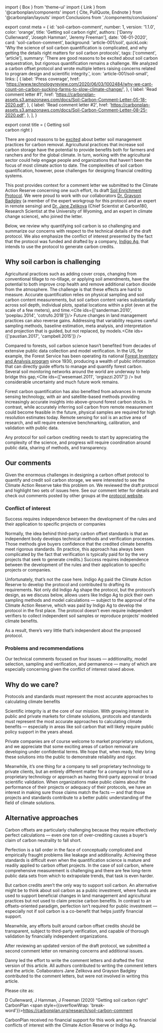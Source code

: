 import { Box } from 'theme-ui'
import { Link } from '@carbonplan/components'
import { Cite, PullQuote, Endnote } from '@carbonplan/layouts'
import Conclusions from './components/conclusions'

export const meta = {
  id: 'soil-carbon-comment',
  number: 1,
  version: '1.1.0',
  color: 'orange',
  title: 'Getting soil carbon right',
  authors: ['Danny Cullenward', 'Joseph Hamman', 'Jeremy Freeman'],
  date: '06-01-2020',
  card: 'soil-carbon-comment',
  background: 'article-001/soil',
  quickLook:
    'Why the science of soil carbon quantification is complicated, and why getting the details right matters for soil carbon protocols',
  tags: ['comment', 'article'],
  summary:
    'There are good reasons to be excited about soil carbon sequestration, but rigorous quantification remains a challenge. We analyzed a carbon offset protocol and wrote multiple letters raising concerns related to program design and scientific integrity.',
  icon: 'article-001/soil-small',
  links: [
    {
      label: 'Press coverage',
      href: 'https://www.technologyreview.com/2020/06/03/1002484/why-we-cant-count-on-carbon-sucking-farms-to-slow-climate-change/',
    },
    {
      label: 'Read comment letter #1',
      href: 'https://carbonplan-assets.s3.amazonaws.com/docs/Soil-Carbon-Comment-Letter-05-18-2020.pdf',
    },
    {
      label: 'Read comment letter #2',
      href: 'https://carbonplan-assets.s3.amazonaws.com/docs/Soil-Carbon-Comment-Letter-08-25-2020.pdf',
    },
  ],
}

export const title = (
  <span>
    Getting soil
    <br />
    carbon right
  </span>
)

There are good reasons to be [excited](https://carbon180.org/leading-with-soil) about better soil management practices for carbon removal. Agricultural practices that increase soil carbon storage have the potential to provide benefits both for farmers and ranchers and for the global climate. In turn, working with the agricultural sector could help engage people and organizations that haven’t been the focus of most climate action to date. The complexities of soil carbon quantification, however, pose challenges for designing financial crediting systems.

This post provides context for a comment letter we submitted to the Climate Action Reserve concerning one such effort, its draft [Soil Enrichment Protocol](https://www.climateactionreserve.org/how/protocols/soil-enrichment/). We were proud to work with our collaborators [Dr. Grayson Badgley](https://www.gbadgley.com/) (a member of the expert workgroup for this protocol and an expert in remote sensing) and [Dr. Jane Zelikova](https://carbon180.org/team) (Chief Scientist at Carbon180, Research Scientist at the University of Wyoming, and an expert in climate change science), who joined the letter.

Below, we review why quantifying soil carbon is so challenging and summarize our concerns with respect to the technical details of the draft protocol. We also emphasize the conflict of interest presented by the fact that the protocol was funded and drafted by a company, [Indigo Ag](https://www.indigoag.com/), that intends to use the protocol to generate carbon credits.

## Why soil carbon is challenging

Agricultural practices such as adding cover crops, changing from conventional tillage to no-tillage, or applying soil amendments, have the potential to both improve crop health and remove additional carbon dioxide from the atmosphere. The challenge is that these effects are hard to measure. Accurate quantification relies on physical sampling and soil carbon content measurements, but soil carbon content varies substantially across soil depth, individual plots, spatial locations within a plot (even at the scale of a few meters), and time.<Cite ids={['sanderman.2010', 'poeplau.2014', 'cotrufo.2018']}/> Future changes in land management practices can also reverse gains. Addressing that variability requires careful sampling methods, baseline estimation, meta analysis, and interpretation and projection that is guided, but not replaced, by models.<Cite ids={['paustian.2017', 'campbell.2015']} />

Compared to forests, soil carbon science hasn’t benefited from decades of extensive public data collection and model verification. In the US, for example, the Forest Service has been operating its national [Forest Inventory and Analysis program](https://www.fia.fs.fed.us/about/about_us/index.php) since 1930, producing a wealth of public information that can directly guide efforts to manage and quantify forest carbon. Several soil monitoring networks around the world are underway to help bridge this gap,<Cite ids={['wesemael.2011', 'orgiazzi.2017']} /> but considerable uncertainty and much future work remains. <Cite id='smith.2019' />

Forest carbon quantification has also benefited from advances in remote sensing technology, with air and satellite-based methods providing increasingly accurate insights into above-ground forest carbon stocks. In contrast, while accurately inferring soil carbon from remote measurement could become feasible in the future, physical samples are required for high resolution estimates today. Remote sensing for soil is an active area of research, and will require extensive benchmarking, calibration, and validation with public data.

Any protocol for soil carbon crediting needs to start by appreciating the complexity of the science, and progress will require coordination around public data, sharing of methods, and transparency.

## Our comments

Given the enormous challenges in designing a carbon offset protocol to quantify and credit soil carbon storage, we were interested to see the Climate Action Reserve take this problem on. We reviewed the draft protocol and highlight two sets of issues here. See our <Link href='https://carbonplan-assets.s3.amazonaws.com/docs/Soil-Carbon-Comment-Letter-05-18-2020.pdf' tracking>comment letter</Link> for details and check out comments posted by other groups at the [protocol website](https://www.climateactionreserve.org/how/protocols/soil-enrichment/).

### Conflict of interest

<PullQuote color={meta.color}>
  Success requires independence between the development of the rules and their
  application to specific projects or companies
</PullQuote>

Normally, the idea behind third-party carbon offset standards is that an independent body develops technical methods and verification processes. Those methods give buyers confidence that the credited climate benefits meet rigorous standards. (In practice, this approach has always been complicated by the fact that verification is typically paid for by the very projects that seek to generate credits.) Success requires independence between the development of the rules and their application to specific projects or companies.

Unfortunately, that’s not the case here. Indigo Ag paid the Climate Action Reserve to develop the protocol and contributed to drafting its requirements. Not only did Indigo Ag shape the protocol, but the protocol’s design, as we discuss below, allows users like Indigo Ag to pick their own sampling methods and model calculations — subject to the approval of the Climate Action Reserve, which was paid by Indigo Ag to develop the protocol in the first place. The protocol doesn’t even require independent verifiers to collect independent soil samples or reproduce projects’ modeled climate benefits.

As a result, there’s very little that’s independent about the proposed protocol.

### Problems and recommendations

Our technical comments focused on four issues — additionality, model selection, sampling and verification, and permanence — many of which are especially concerning given the conflict of interest raised above.

<Conclusions />

## Why do we care?

<PullQuote color={meta.color}>
  Protocols and standards must represent the most accurate approaches to
  calculating climate benefits
</PullQuote>

Scientific integrity is at the core of our mission. With growing interest in public and private markets for climate solutions, protocols and standards must represent the most accurate approaches to calculating climate benefits — especially in areas like soil carbon that will likely require public policy support in the years ahead.

Private companies are of course welcome to market proprietary solutions, and we appreciate that some exciting areas of carbon removal are developing under confidential terms. We hope that, when ready, they bring these solutions into the public to demonstrate reliability and rigor.

Meanwhile, it’s one thing for a company to sell proprietary technology to private clients, but an entirely different matter for a company to hold out a proprietary technology or approach as having third-party approval or broad scientific validation. When organizations make public claims about the performance of their projects or adequacy of their protocols, we have an interest in making sure those claims match the facts — and that those projects and standards contribute to a better public understanding of the field of climate solutions.

## Alternative approaches

Carbon offsets are particularly challenging because they require effectively perfect calculations — even one ton of over-crediting causes a buyer’s claim of carbon neutrality to fall short. <Cite id='haya.2020'/>

Perfection is a tall order in the face of conceptually complicated and empirically fraught problems like leakage and additionality. Achieving these standards is difficult even when the quantification science is mature and readily applied to carbon offset projects. In the case of soil carbon, where comprehensive measurement is challenging and there are few long-term public data sets from which to extrapolate trends, that task is even harder.

But carbon credits aren’t the only way to support soil carbon. An alternative might be to think about soil carbon as a public investment, where funds are used to support beneficial changes in land management and agricultural practices but not used to claim precise carbon benefits. In contrast to an offsets-oriented paradigm, perfection isn’t required for public investment — especially not if soil carbon is a co-benefit that helps justify financial support.

Meanwhile, any efforts built around carbon offset credits should be transparent, subject to third-party verification, and capable of thorough validation by financially independent organizations.

<Endnote label='Update — Aug 25 2020' divider>

After reviewing an updated version of the draft protocol, we submitted a second <Link href='https://carbonplan-assets.s3.amazonaws.com/docs/Soil-Carbon-Comment-Letter-08-25-2020.pdf' tracking>comment letter</Link> on remaining concerns and additional issues.

</Endnote>

<Endnote label='Credits' divider>

Danny led the effort to write the comment letters and drafted the first version of this article. All authors contributed to writing the comment letters and the article. Collaborators Jane Zelikova and Grayson Badgley contributed to the comment letters, but were not involved in writing this article.

Please cite as:

D Cullenward, J Hamman, J Freeman (2020) “Getting soil carbon right” CarbonPlan <span style={{overflowWrap: 'break-word'}}>https://carbonplan.org/research/soil-carbon-comment</span>

</Endnote>

<Endnote label='Terms'>

CarbonPlan received no financial support for this work and has no financial conflicts of interest with the Climate Action Reserve or Indigo Ag.

</Endnote>
